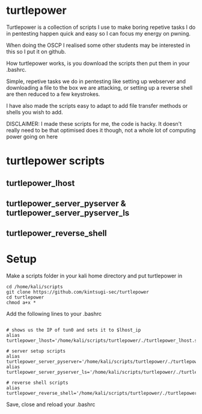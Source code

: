 # turtlepower
Turtlepower is a collection of scripts I use to make boring repetive tasks I do in pentesting happen quick and easy so I can focus my energy on pwning.

When doing the OSCP I realised some other students may be interested in this so I put it on github.

How turtlepower works, is you download the scripts then put them in your .bashrc.

Simple, repetive tasks we do in pentesting like setting up webserver and downloading a file to the box we are attacking, or setting up a reverse shell are then reduced to a few keystrokes.

I have also made the scripts easy to adapt to add file transfer methods or shells you wish to add.

DISCLAIMER:
I made these scripts for me, the code is hacky. It doesn't really need to be that optimised does it though, not a whole lot of computing power going on here

# turtlepower scripts

## turtlepower_lhost
## turtlepower_server_pyserver & turtlepower_server_pyserver_ls

## turtlepower_reverse_shell


# Setup
Make a scripts folder in your kali home directory and put turtlepower in

```mkdir /home/kali/scripts
cd /home/kali/scripts
git clone https://github.com/kintsugi-sec/turtlepower
cd turtlepower
chmod a+x *
```


Add the following lines to your .bashrc
```## Turtlepower ## 

# shows us the IP of tun0 and sets it to $lhost_ip
alias turtlepower_lhost='/home/kali/scripts/turtlepower/./turtlepower_lhost.sh'

# server setup scripts
alias turtlepower_server_pyserver='/home/kali/scripts/turtlepower/./turtlepower_pyserver.sh'
alias turtlepower_server_pyserver_ls='/home/kali/scripts/turtlepower/./turtlepower_pyserver_ls.sh'

# reverse shell scripts
alias turtlepower_reverse_shell='/home/kali/scripts/turtlepower/./turtlepower_reverse_shell.sh'
```

Save, close and reload your .bashrc

```source .bashrc
```

